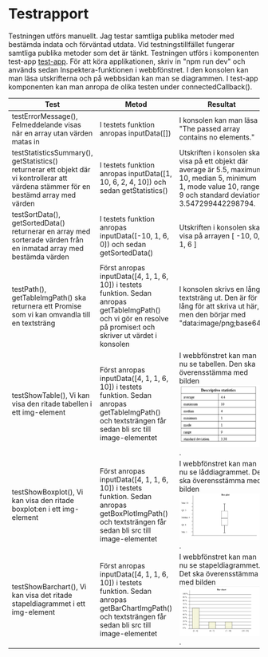 # Testrapport

Testningen utförs manuellt. Jag testar samtliga publika metoder med bestämda indata och förväntad utdata. Vid testningstillfället fungerar samtliga publika metoder som det är tänkt. Testningen utförs i komponenten test-app [test-app](./src/js/components/test-app/test-app.js). För att köra applikationen, skriv in "npm run dev" och används sedan Inspektera-funktionen i webbfönstret. I den konsolen kan man läsa utskrifterna och på webbsidan kan man se diagrammen. I test-app komponenten kan man anropa de olika testen under connectedCallback(). 

| Test            | Metod          | Resultat                             | 
| --------------- | -------------- | ------------------------------------ |
| testErrorMessage(), Felmeddelande visas när en array utan värden matas in    |  I testets funktion anropas inputData([])           |     I konsolen kan man läsa "The passed array contains no elements."                                 |
| testStatisticsSummary(), getStatistics() returnerar ett objekt där vi kontrollerar att värdena stämmer för en bestämd array med värden       |   I testets funktion anropas inputData([1, 10, 6, 2, 4, 10]) och sedan getStatistics()        |     Utskriften i konsolen ska visa på ett objekt där average är 5.5, maximum 10, median 5, minimum 1, mode value 10, range 9 och standard deviation 3.547299442298794.                 |
| testSortData(), getSortedData() returnerar en array med sorterade värden från en inmatad array med bestämda värden      |   I testets funktion anropas inputData([-10, 1, 6, 0]) och sedan getSortedData()          |  Utskriften i konsolen ska visa på arrayen [ -10, 0, 1, 6 ]     |              |                                      |
| testPath(), getTableImgPath() ska returnera ett Promise som vi kan omvandla till en textsträng     |   Först anropas inputData([4, 1, 1, 6, 10]) i testets funktion. Sedan anropas getTableImgPath() och vi gör en resolve på promise:t och skriver ut värdet i konsolen      |  I konsolen skrivs en lång textsträng ut. Den är för lång för att skriva ut här, men den börjar med "data:image/png;base64"          |
| testShowTable(), Vi kan visa den ritade tabellen i ett img-element     |  Först anropas inputData([4, 1, 1, 6, 10]) i testets funktion. Sedan anropas getTableImgPath() och textsträngen får sedan bli src till image-elementet            |   I webbfönstret kan man nu se tabellen. Den ska överensstämma med bilden ![tabell](./src/js/components/test-app/images/table.PNG).       |
| testShowBoxplot(), Vi kan visa den ritade boxplot:en i ett img-element    |    Först anropas inputData([4, 1, 1, 6, 10]) i testets funktion. Sedan anropas getBoxPlotImgPath() och textsträngen får sedan bli src till image-elementet               |      I webbfönstret kan man nu se låddiagrammet. Det ska överensstämma med bilden ![boxplot](./src/js/components/test-app/images/boxplot.PNG).                      |
| testShowBarchart(), Vi kan visa det ritade stapeldiagrammet i ett img-element    |    Först anropas inputData([4, 1, 1, 6, 10]) i testets funktion. Sedan anropas getBarChartImgPath() och textsträngen får sedan bli src till image-elementet               |     I webbfönstret kan man nu se stapeldiagrammet. Det ska överensstämma med bilden ![barchart](./src/js/components/test-app/images/barchart.PNG).               |







